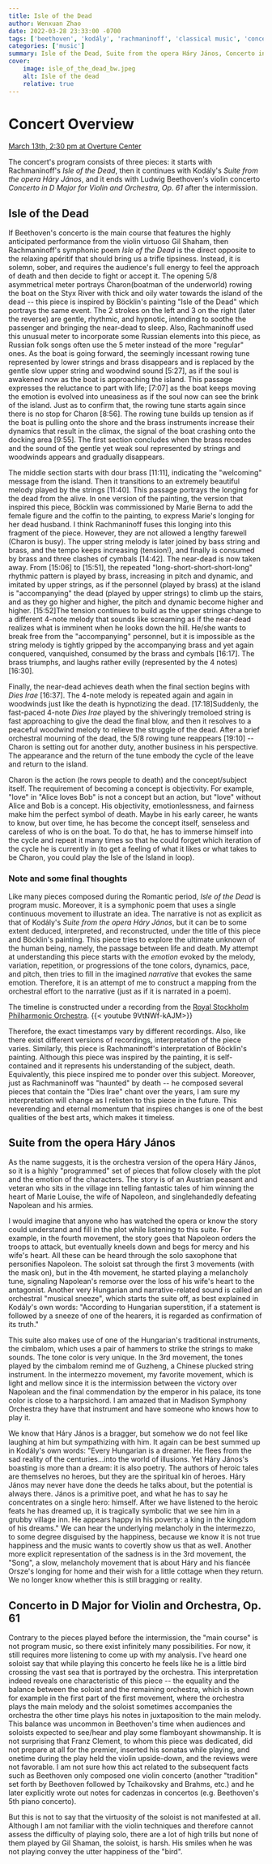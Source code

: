 ```yaml
---
title: Isle of the Dead
author: Wenxuan Zhao
date: 2022-03-28 23:33:00 -0700
tags: ['beethoven', 'kodály', 'rachmaninoff', 'classical music', 'concert', 'review']
categories: ['music']
summary: Isle of the Dead, Suite from the opera Háry János, Concerto in D Major for Violin and Orchestra, Op. 61
cover:
    image: isle_of_the_dead_bw.jpeg
    alt: Isle of the dead 
    relative: true
---
```


# Concert Overview

[March 13th, 2:30 pm at Overture Center](http://www.allsenmusic.com/NOTES/2122/6.Mar22.html)

The concert's program consists of three pieces: it starts with Rachmaninoff's *Isle of the Dead*, then it continues with Kodály's *Suite from the opera Háry János*, and it ends with Ludwig Beethoven's violin concerto *Concerto in D Major for Violin and Orchestra, Op. 61* after the intermission. 

## Isle of the Dead 

If Beethoven's concerto is the main course that features the highly anticipated performance from the violin virtuoso Gil Shaham, then Rachmaninoff's symphonic poem *Isle of the Dead* is the direct opposite to the relaxing apéritif that should bring us a trifle tipsiness. Instead, it is solemn, sober, and requires the audience's full energy to feel the approach of death and then decide to fight or accept it. The opening 5/8 asymmetrical meter portrays Charon(boatman of the underworld) rowing the boat on the Styx River with thick and oily water towards the island of the dead -- this piece is inspired by Böcklin's painting "Isle of the Dead" which portrays the same event. The 2 strokes on the left and 3 on the right (later the reverse) are gentle, rhythmic, and hypnotic, intending to soothe the passenger and bringing the near-dead to sleep. Also, Rachmaninoff used this unusual meter to incorporate some Russian elements into this piece, as Russian folk songs often use the 5 meter instead of the more "regular" ones. As the boat is going forward, the seemingly incessant rowing tune represented by lower strings and brass disappears and is replaced by the gentle slow upper string and woodwind sound \[5:27\], as if the soul is awakened now as the boat is approaching the island. This passage expresses the reluctance to part with life; \[7:07\] as the boat keeps moving the emotion is evolved into uneasiness as if the soul now can see the brink of the island. Just as to confirm that, the rowing tune starts again since there is no stop for Charon  \[8:56\]. The rowing tune builds up tension as if the boat is pulling onto the shore and the brass instruments increase their dynamics that result in the climax, the signal of the boat crashing onto the docking area \[9:55\]. The first section concludes when the brass recedes and the sound of the gentle yet weak soul represented by strings and woodwinds appears and gradually disappears.

The middle section starts with dour brass \[11:11\], indicating the "welcoming" message from the island. Then it transitions to an extremely beautiful melody played by the strings \[11:40\]. This passage portrays the longing for the dead from the alive. In one version of the painting, the version that inspired this piece, Böcklin was commissioned by Marie Berna to add the female figure and the coffin to the painting, to express Marie's longing for her dead husband. I think Rachmaninoff fuses this longing into this fragment of the piece. However, they are not allowed a lengthy farewell (Charon is busy). The upper string melody is later joined by bass string and brass, and the tempo keeps increasing (tension!), and finally is consumed by brass and three clashes of cymbals \[14:42\]. The near-dead is now taken away. From \[15:06\] to \[15:51\], the repeated "long-short-short-short-long" rhythmic pattern is played by brass, increasing in pitch and dynamic, and imitated by upper strings, as if the personnel (played by brass) at the island is "accompanying" the dead (played by upper strings) to climb up the stairs, and as they go higher and higher, the pitch and dynamic become higher and higher. \[15:52\]The tension continues to build as the upper strings change to a different 4-note melody that sounds like screaming as if the near-dead realizes what is imminent when he looks down the hill. He/she wants to break free from the "accompanying" personnel, but it is impossible as the string melody is tightly gripped by the accompanying brass and yet again conquered, vanquished, consumed by the brass and cymbals \[16:17\]. The brass triumphs, and laughs rather evilly (represented by the 4 notes) \[16:30\]. 

Finally, the near-dead achieves death when the final section begins with *Dies Irae* \[16:37\]. The 4-note melody is repeated again and again in woodwinds just like the death is hypnotizing the dead. \[17:18\]Suddenly, the fast-paced 4-note *Dies Irae* played by the shiveringly tremoloed string is fast approaching to give the dead the final blow, and then it resolves to a peaceful woodwind melody to relieve the struggle of the dead. After a brief orchestral mourning of the dead, the 5/8 rowing tune reappears \[19:10\] -- Charon is setting out for another duty, another business in his perspective. The appearance and the return of the tune embody the cycle of the leave and return to the island. 

Charon is the action (he rows people to death) and the concept/subject itself. The requirement of becoming a concept is objectivity. For example, "love" in "Alice loves Bob" is not a concept but an action, but "love" without Alice and Bob is a concept. His objectivity, emotionlessness, and fairness make him the perfect symbol of death. Maybe in his early career, he wants to know, but over time, he has become the concept itself, senseless and careless of who is on the boat. To do that, he has to immerse himself into the cycle and repeat it many times so that he could forget which iteration of the cycle he is currently in (to get a feeling of what it likes or what takes to be Charon, you could play the Isle of the Island in loop). 

### Note and some final thoughts 

Like many pieces composed during the Romantic period, *Isle of the Dead* is program music. Moreover, it is a symphonic poem that uses a single continuous movement to illustrate an idea. The narrative is not as explicit as that of Kodály's *Suite from the opera Háry János*, but it can be to some extent deduced, interpreted, and reconstructed, under the title of this piece and Böcklin's painting. This piece tries to explore the ultimate unknown of the human being, namely, the passage between life and death. My attempt at understanding this piece starts with the *emotion* evoked by the melody, variation, repetition, or progressions of the tone colors, dynamics, pace, and pitch, then tries to fill in the imagined *narrative* that evokes the same emotion. Therefore, it is an attempt of me to construct a mapping from the orchestral effort to the narrative (just as if it is narrated in a poem). 

The timeline is constructed under a recording from the [Royal Stockholm Philharmonic Orchestra](https://www.youtube.com/watch?v=9VtNWf-kAJM&ab_channel=olla-vogala). {{< youtube 9VtNWf-kAJM>}}

Therefore, the exact timestamps vary by different recordings. Also, like there exist different versions of recordings, interpretation of the piece varies. Similarly, this piece is Rachmaninoff's interpretation of Böcklin's painting. Although this piece was inspired by the painting, it is self-contained and it represents his understanding of the subject, death. Equivalently, this piece inspired me to ponder over this subject. Moreover, just as Rachmaninoff was "haunted" by death -- he composed several pieces that contain the "Dies Irae" chant over the years, I am sure my interpretation will change as I relisten to this piece in the future. This neverending and eternal momentum that inspires changes is one of the best qualities of the best arts, which makes it timeless.


## Suite from the opera Háry János
As the name suggests, it is the orchestra version of the opera Háry János, so it is a highly "programmed" set of pieces that follow closely with the plot and the emotion of the characters. The story is of an Austrian peasant and veteran who sits in the village inn telling fantastic tales of him winning the heart of Marie Louise, the wife of Napoleon, and singlehandedly defeating Napolean and his armies.

I would imagine that anyone who has watched the opera or know the story could understand and fill in the plot while listening to this suite. For example, in the fourth movement, the story goes that Napoleon orders the troops to attack, but eventually kneels down and begs for mercy and his wife's heart. All these can be heard through the solo saxophone that personifies Napoleon. The soloist sat through the first 3 movements (with the mask on), but in the 4th movement, he started playing a melancholy tune, signaling Napolean's remorse over the loss of his wife's heart to the antagonist. Another very Hungarian and narrative-related sound is called an orchestral "musical sneeze", which starts the suite off, as best explained in Kodály's own words: "According to Hungarian superstition, if a statement is followed by a sneeze of one of the hearers, it is regarded as confirmation of its truth." 

This suite also makes use of one of the Hungarian's traditional instruments, the cimbalom, which uses a pair of hammers to strike the strings to make sounds. The tone color is very unique. In the 3rd movement, the tones played by the cimbalom remind me of Guzheng, a Chinese plucked string instrument. In the intermezzo movement, my favorite movement, which is light and mellow since it is the intermission between the victory over Napolean and the final commendation by the emperor in his palace, its tone color is close to a harpsichord. I am amazed that in Madison Symphony Orchestra they have that instrument and have someone who knows how to play it.

We know that Háry János is a bragger, but somehow we do not feel like laughing at him but sympathizing with him. It again can be best summed up in Kodály's own words: "Every Hungarian is a dreamer. He flees from the sad reality of the centuries...into the world of illusions. Yet Háry János's boasting is more than a dream: it is also poetry. The authors of heroic tales are themselves no heroes, but they are the spiritual kin of heroes. Háry János may never have done the deeds he talks about, but the potential is always there. János is a primitive poet, and what he has to say he concentrates on a single hero: himself. After we have listened to the heroic feats he has dreamed up, it is tragically symbolic that we see him in a grubby village inn. He appears happy in his poverty: a king in the kingdom of his dreams." We can hear the underlying melancholy in the intermezzo, to some degree disguised by the happiness, because we know it is not true happiness and the music wants to covertly show us that as well. Another more explicit representation of the sadness is in the 3rd movement, the "Song", a slow, melancholy movement that is about Háry and his fiancée Orsze's longing for home and their wish for a little cottage when they return. We no longer know whether this is still bragging or reality. 

## Concerto in D Major for Violin and Orchestra, Op. 61
Contrary to the pieces played before the intermission, the "main course" is not program music, so there exist infinitely many possibilities. For now, it still requires more listening to come up with my analysis. I've heard one soloist say that while playing this concerto he feels like he is a little bird crossing the vast sea that is portrayed by the orchestra. This interpretation indeed reveals one characteristic of this piece -- the equality and the balance between the soloist and the remaining orchestra, which is shown for example in the first part of the first movement, where the orchestra plays the main melody and the soloist sometimes accompanies the orchestra the other time plays his notes in juxtaposition to the main melody. This balance was uncommon in Beethoven's time when audiences and soloists expected to see/hear and play some flamboyant showmanship. It is not surprising that Franz Clement, to whom this piece was dedicated, did not prepare at all for the premier, inserted his sonatas while playing, and onetime during the play held the violin upside-down, and the reviews were not favorable. I am not sure how this act related to the subsequent facts such as Beethoven only composed one violin concerto (another "tradition" set forth by Beethoven followed by Tchaikovsky and Brahms, etc.) and he later explicitly wrote out notes for cadenzas in concertos (e.g. Beethoven's 5th piano concerto). 

But this is not to say that the virtuosity of the soloist is not manifested at all. Although I am not familiar with the violin techniques and therefore cannot assess the difficulty of playing solo, there are a lot of high trills but none of them played by Gil Shaman, the soloist, is harsh. His smiles when he was not playing convey the utter happiness of the "bird".







